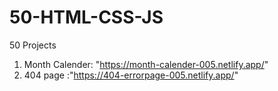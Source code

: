 # 50-HTML-CSS-JS
50 Projects
1) Month Calender: "https://month-calender-005.netlify.app/"
2) 404 page :"https://404-errorpage-005.netlify.app/"